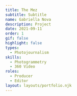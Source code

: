 ```yaml
---
title: The Mez
subtitle: Subtitle
name: Gabriella Nova
description: Project
date: 2021-09-11
order: 1
gif: false
highlight: false
types:
  - Photojournalism
skills:
  - Photogrammetry
  - 360 Video
roles:
  - Producer
  - Editor
layout: layouts/portfolio.njk
---
```


